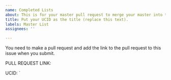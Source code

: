 ```yaml
---
name: Completed Lists
about: This is for your master pull request to merge your master into this repo.
title: Put your UCID as the title (replace this text).
labels: Master List
assignees: ''

---
```


You need to make a pull request and add the link to the pull request to this issue when you submit.  

PULL REQUEST LINK:

UCID:
`